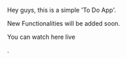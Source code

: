 <p>Hey guys, this is a simple 'To Do App'.</p>
<p>New Functionalities will be added soon.</p>
<p>You can <a src=" https://ajay117.github.io/to-do-list/">watch here live</a></p>.